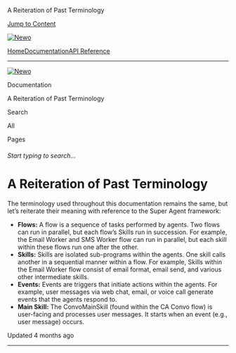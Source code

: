 A Reiteration of Past Terminology

[Jump to Content](#content)

[![Newo](https://files.readme.io/895bdeef8322f081f6d0f4507a17e414930dfddfddf1de452f458dc00698ca84-small-svgviewer-png-output_9.png)](/)

[Home](/)[Documentation](index.md)[API Reference](/reference)

* * *

[![Newo](https://files.readme.io/895bdeef8322f081f6d0f4507a17e414930dfddfddf1de452f458dc00698ca84-small-svgviewer-png-output_9.png)](/)

Documentation

A Reiteration of Past Terminology

Search

All

Pages

###### Start typing to search…

# A Reiteration of Past Terminology

The terminology used throughout this documentation remains the same, but let’s reiterate their meaning with reference to the Super Agent framework:

*   **Flows:** A flow is a sequence of tasks performed by agents. Two flows can run in parallel, but each flow’s Skills run in succession. For example, the Email Worker and SMS Worker flow can run in parallel, but each skill within these flows run one after the other.
*   **Skills:** Skills are isolated sub-programs within the agents. One skill calls another in a sequential manner within a flow. For example, Skills within the Email Worker flow consist of email format, email send, and various other intermediate skills.
*   **Events:** Events are triggers that initiate actions within the agents. For example, user messages via web chat, email, or voice call generate events that the agents respond to.
*   **Main Skill:** The ConvoMainSkill (found within the CA Convo flow) is user-facing and processes user messages. It starts when an event (e.g., user message) occurs.

Updated 4 months ago

* * *

